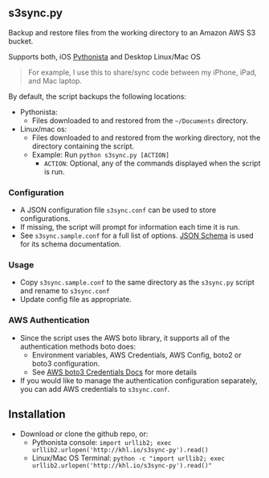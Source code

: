 ## s3sync.py

Backup and restore files from the working directory to an Amazon AWS S3 bucket. 

Supports both, iOS [Pythonista](http://omz-software.com/pythonista/) and Desktop Linux/Mac OS

> For example, I use this to share/sync code between my iPhone, iPad, and Mac laptop.

By default, the script backups the following locations:

- Pythonista:
  - Files downloaded to and restored from the `~/Documents` directory.
- Linux/mac os:
  - Files downloaded to and restored from the working directory, not the directory containing the script.
  - Example: Run `python s3sync.py [ACTION]`
    - `ACTION`: Optional, any of the commands displayed when the script is run.

### Configuration

- A JSON configuration file `s3sync.conf` can be used to store configurations.
- If missing, the script will prompt for information each time it is run.
- See `s3sync.sample.conf` for a full list of options. [JSON Schema](http://json-schema.org/) is used for its schema documentation.

### Usage

- Copy `s3sync.sample.conf` to the same directory as the `s3sync.py` script and rename to `s3sync.conf`
- Update config file as appropriate.

### AWS Authentication

- Since the script uses the AWS boto library, it supports all of the authentication methods boto does:
  - Environment variables, AWS Credentials, AWS Config, boto2 or boto3 configuration.
  - See [AWS boto3 Credentials Docs](http://boto3.readthedocs.org/en/latest/guide/configuration.html) for more details
- If you would like to manage the authentication configuration separately, you can add AWS credentials to  `s3sync.conf`.


## Installation

- Download or clone the github repo, or:
  - Pythonista console: `import urllib2; exec urllib2.urlopen('http://khl.io/s3sync-py').read()`
  - Linux/Mac OS Terminal: `python -c "import urllib2; exec urllib2.urlopen('http://khl.io/s3sync-py').read()"`
